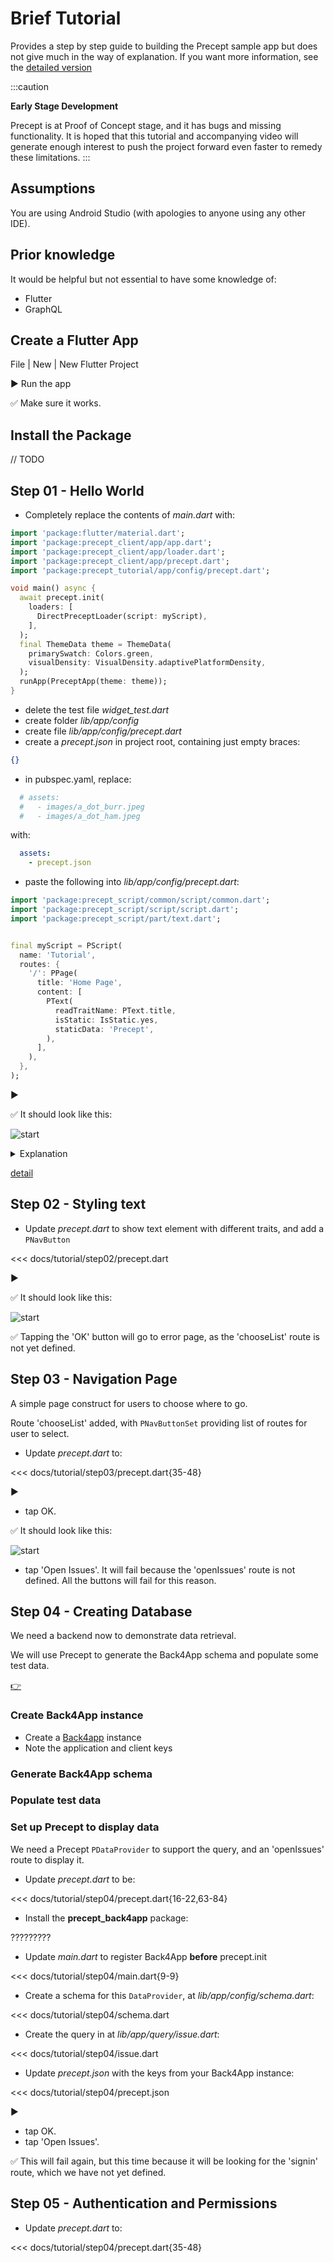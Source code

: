# Brief Tutorial

Provides a step by step guide to building the Precept sample app but does not give much in the way
of explanation. If you want more information, see the [detailed version](detailed.md)

:::caution

**Early Stage Development**

Precept is at Proof of Concept stage, and it has bugs and missing functionality. It is hoped that
this tutorial and accompanying video will generate enough interest to push the project forward even faster to remedy these limitations.
:::

## Assumptions

You are using Android Studio (with apologies to anyone using any other IDE).

## Prior knowledge

It would be helpful but not essential to have some knowledge of:

- Flutter
- GraphQL

## Create a Flutter App

File | New | New Flutter Project



:arrow_forward: Run the app

:white_check_mark:  Make sure it works.

## Install the Package

// TODO

## Step 01 - Hello World

- Completely replace the contents of *main.dart* with:

```dart
import 'package:flutter/material.dart';
import 'package:precept_client/app/app.dart';
import 'package:precept_client/app/loader.dart';
import 'package:precept_client/app/precept.dart';
import 'package:precept_tutorial/app/config/precept.dart';

void main() async {
  await precept.init(
    loaders: [
      DirectPreceptLoader(script: myScript),
    ],
  );
  final ThemeData theme = ThemeData(
    primarySwatch: Colors.green,
    visualDensity: VisualDensity.adaptivePlatformDensity,
  );
  runApp(PreceptApp(theme: theme));
}

```

- delete the test file *widget_test.dart*
- create folder *lib/app/config*
- create file *lib/app/config/precept.dart*
- create a *precept.json* in project root, containing just empty braces:

```json
{}
```

- in pubspec.yaml, replace:

```yaml
  # assets:
  #   - images/a_dot_burr.jpeg
  #   - images/a_dot_ham.jpeg
```

with:

```yaml
  assets:
    - precept.json
```

- paste the following into *lib/app/config/precept.dart*:

```dart
import 'package:precept_script/common/script/common.dart';
import 'package:precept_script/script/script.dart';
import 'package:precept_script/part/text.dart';


final myScript = PScript(
  name: 'Tutorial',
  routes: {
    '/': PPage(
      title: 'Home Page',
      content: [
        PText(
          readTraitName: PText.title,
          isStatic: IsStatic.yes,
          staticData: 'Precept',
        ),
      ],
    ),
  },
);
```

:arrow_forward:

:white_check_mark:  It should look like this:

![start](../tutorial/step01/step01.png)

<details>
  <summary>Explanation</summary>
  <div>
    <div>These are the details</div>
  </div>
</details>

[detail](detailed.md#step-01---hello-world)

## Step 02 - Styling text

- Update *precept.dart* to show text element with different traits, and add a `PNavButton`

<<< docs/tutorial/step02/precept.dart

:arrow_forward:

:white_check_mark:  It should look like this:

![start](../tutorial/step02/step02.png)

:white_check_mark: Tapping the 'OK' button will go to error page, as the 'chooseList' route is not
yet defined.

## Step 03 - Navigation Page

A simple page construct for users to choose where to go.

Route 'chooseList' added, with `PNavButtonSet` providing list of routes for user to select.

- Update *precept.dart* to:

<<< docs/tutorial/step03/precept.dart{35-48}

:arrow_forward:

- tap OK.

:white_check_mark: It should look like this:

![start](../tutorial/step03/step03.png)

- tap 'Open Issues'. It will fail because the 'openIssues' route is not defined. All the buttons
  will fail for this reason.

## Step 04 - Creating Database

We need a backend now to demonstrate data retrieval.

We will use Precept to generate the Back4App schema and populate some test data.

[:point_right:](detailed.md#step-04---page-with-query)

### Create Back4App instance

- Create a [Back4app](https://www.back4app.com/) instance
- Note the application and client keys

### Generate Back4App schema

### Populate test data

### Set up Precept to display data

We need a Precept `PDataProvider` to support the query, and an 'openIssues' route to display it.

- Update *precept.dart* to be:

<<< docs/tutorial/step04/precept.dart{16-22,63-84}

- Install the **precept_back4app** package:

?????????

- Update *main.dart* to register Back4App **before** precept.init

<<< docs/tutorial/step04/main.dart{9-9}

- Create a schema for this `DataProvider`, at *lib/app/config/schema.dart*:

<<< docs/tutorial/step04/schema.dart

- Create the query in at *lib/app/query/issue.dart*:

<<< docs/tutorial/step04/issue.dart

- Update *precept.json* with the keys from your Back4App instance:

<<< docs/tutorial/step04/precept.json

:arrow_forward:

- tap OK.
- tap 'Open Issues'.

:white_check_mark: This will fail again, but this time because it will be looking for the 'signin'
route, which we have not yet defined.

## Step 05 - Authentication and Permissions

- Update *precept.dart* to:

<<< docs/tutorial/step04/precept.dart{35-48}



